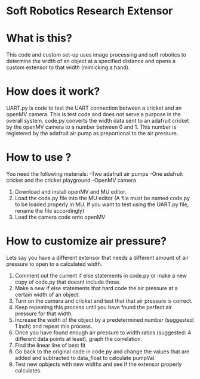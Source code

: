 # Soft Robotics Research Extensor

# What is this?

This code and custom set-up uses image processing and soft robotics to determine the width of an object at a specified distance and opens a custom extensor to that width (mimicking a hand). 

# How does it work?

UART.py is code to test the UART connection between a cricket and an openMV camera. This is test code and does not serve a purpose in the overall system.
code.py converts the width data sent to an adafruit cricket by the openMV camera to a number between 0 and 1. This number is registered by the adafruit air pump as preportional to the air pressure.

# How to use ?

You need the following materials:
-Two adafruit air pumps
-One adafruit cricket and the cricket playground
-OpenMV camera 

1. Download and install openMV and MU editor.
2. Load the code.py file into the MU editor (A file must be named code.py to be loaded properly in MU. If you want to test using the UART.py file, rename the file accordingly)
3. Load the camera code onto openMV

# How to customize air pressure?

Lets say you have a different extensor that needs a different amount of air pressure to open to a calculated width. 

1. Comment out the current if else statements in code.py or make a new copy of code.py that doesnt include those.
2. Make a new if else statements that hard code the air pressure at a certain width of an object.
3. Turn on the camera and cricket and test that that air pressure is correct.
4. Keep repeating this process until you have found the perfect air pressure for that width.
5. Increase the width of the object by a predetermined number (suggested: 1 inch) and repeat this process.
6. Once you have found enough air pressure to width ratios (suggested: 4 different data points at least), graph the correlation.
7. Find the linear line of best fit
8. Go back to the original code in code.py and change the values that are added and subtracted to data_float to calculate pumpVal.
9. Test new opbjects with new widths and see if the extensor properly calculates. 
